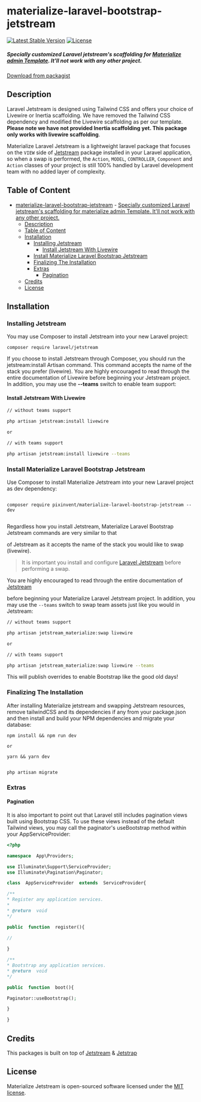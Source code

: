 # materialize-laravel-bootstrap-jetstream

[![Latest Stable Version](https://poser.pugx.org/pixinvent/materialize-laravel-bootstrap-jetstream/v)](//packagist.org/packages/pixinvent/materialize-laravel-bootstrap-jetstream)
[![License](https://poser.pugx.org/pixinvent/materialize-laravel-bootstrap-jetstream/license)](//packagist.org/packages/pixinvent/materialize-laravel-bootstrap-jetstream)

##### Specially customized Laravel jetstream's scaffolding for [Materialize admin Template](#). It'll not work with any other project.
[Download from packagist](https://packagist.org/packages/pixinvent/materialize-laravel-bootstrap-jetstream)

## Description

Laravel Jetstream is designed using Tailwind CSS and offers your choice of Livewire or Inertia scaffolding. We have removed the Tailwind CSS dependency and modified the Livewire scaffolding as per our template. __Please note we have not provided Inertia scaffolding yet. This package only works with livewire scaffolding__.

Materialize Laravel Jetstream is a lightweight laravel package that focuses on the `VIEW` side of [Jetstream](https://github.com/laravel/jetstream) package installed in your Laravel application, so when a swap is performed, the `Action`, `MODEL`, `CONTROLLER`, `Component` and `Action` classes of your project is still 100% handled by Laravel development team with no added layer of complexity.

## Table of Content

- [materialize-laravel-bootstrap-jetstream](#materialize-laravel-bootstrap-jetstream)
        - [Specially customized Laravel jetstream's scaffolding for materialize admin Template. It'll not work with any other project.](#specially-customized-laravel-jetstreams-scaffolding-for-materialize-admin-template-itll-not-work-with-any-other-project)
  - [Description](#description)
  - [Table of Content](#table-of-content)
  - [Installation](#installation)
    - [Installing Jetstream](#installing-jetstream)
      - [Install Jetstream With Livewire](#install-jetstream-with-livewire)
    - [Install Materialize Laravel Bootstrap Jetstream](#install-materialize-laravel-bootstrap-jetstream)
    - [Finalizing The Installation](#finalizing-the-installation)
    - [Extras](#extras)
      - [Pagination](#pagination)
  - [Credits](#credits)
  - [License](#license)

## Installation

### Installing Jetstream

You may use Composer to install Jetstream into your new Laravel project:

```
composer require laravel/jetstream
```

If you choose to install Jetstream through Composer, you should run the jetstream:install Artisan command. This command accepts the name of the stack you prefer (livewire). You are highly encouraged to read through the entire documentation of Livewire before beginning your Jetstream project. In addition, you may use the __--teams__ switch to enable team support:

#### Install Jetstream With Livewire

```bash
// without teams support

php artisan jetstream:install livewire

or

// with teams support

php artisan jetstream:install livewire --teams
```

### Install Materialize Laravel Bootstrap Jetstream

Use Composer to install Materialize Jetstream into your new Laravel project as dev dependency:

```

composer require pixinvent/materialize-laravel-bootstrap-jetstream --dev
 

```

Regardless how you install Jetstream, Materialize Laravel Bootstrap Jetstream commands are very similar to that

of Jetstream as it accepts the name of the stack you would like to swap (livewire).

> It is important you install and configure [Laravel Jetstream](https://github.com/laravel/jetstream) before performing a swap.

You are highly encouraged to read through the entire documentation of [Jetstream](https://jetstream.laravel.com/1.x/introduction.html)

before beginning your Materialize Laravel Jetstream project. In addition, you may use the `--teams` switch to swap team assets just like you would in Jetstream:

```bash
// without teams support

php artisan jetstream_materialize:swap livewire

or

// with teams support

php artisan jetstream_materialize:swap livewire --teams
```

This will publish overrides to enable Bootstrap like the good old days!

### Finalizing The Installation

After installing Materialize jetstream and swapping Jetstream resources, remove tailwindCSS and its dependencies if any from your package.json and then install and build your NPM dependencies and migrate your database:

```
npm install && npm run dev

or  

yarn && yarn dev


php artisan migrate
```

### Extras

#### Pagination

It is also important to point out that Laravel still includes pagination views built using Bootstrap CSS. To use these views instead of the default Tailwind views, you may call the paginator's useBootstrap method within your AppServiceProvider:

```php
<?php

namespace  App\Providers;

use Illuminate\Support\ServiceProvider;
use Illuminate\Pagination\Paginator;

class  AppServiceProvider  extends  ServiceProvider{

/**
* Register any application services.
*
* @return  void
*/

public  function  register(){

//
  
}

/**
* Bootstrap any application services.
* @return  void
*/

public  function  boot(){

Paginator::useBootstrap();

}

}
```

## Credits

This packages is built on top of [Jetstream](https://github.com/laravel/jetstream) & [Jetstrap](https://github.com/nascent-africa/jetstrap)

## License

Materialize Jetstream is open-sourced software licensed under the [MIT license](https://github.com/pixinvent/materialize-laravel-bootstrap-jetstream/blob/materialize/LICENSE).

